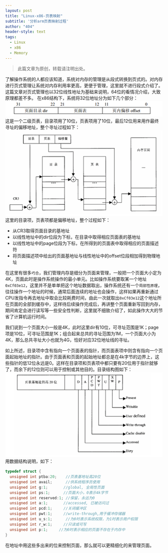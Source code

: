 ```yaml
---
layout: post
title: "Linux-x86-页表映射"
subtitle: '分析arm页表映射过程'
author: "404"
header-style: text
tags:
  - Linux
  - x86
  - Memory
---
```


>此篇文章为原创，转载请注明出处。

了解操作系统的人都应该知道，系统对内存的管理是从段式转换到页式的。对内存进行页式管理让系统对内存利用率更高，更便于管理，这里就不进行段式介绍了。这篇文章对页式管理也以32位线性地址为基础来说明，64位的看情况介绍，大致原理都差不多。
在x86结构下，系统将32位地址分为如下几个部分：
![avatar](/img/in-post/Linux/201922801001.png)
这是一个二级页表，目录项用了10位，页表项用了10位，最后12位用来用作最终寻址的偏移地址，整个寻址过程如下：
![avatar](/img/in-post/Linux/201922801002.png)
这里的目录项，页表项都是偏移地址，整个过程如下：
- 从CR3取得页面目录的基地址
- 以线性地址中的dir位段为下标，在目录中取得相应页面表的基地址
- 以线性地址中的page位段为下标，在所得到的页面表中取得相应的页面描述符
- 将页面描述项中给出的页面基地址与线性地址中的offset位段相加得到物理地址

在这里有很多`巧合`，我们管理内存是细分为页面来管理，一般把一个页面大小定为4K，页面此时是操作系统操作的最小单元。比如操作系统要取某一个地址`0xCf03e12`，这里并不是单单把这个地址数据取出，操作系统还有一个`局部性原理`，往往操作一个地址的时候，通常后面连续的地址也会操作，这样如果再重新通过CPU发指令再去地址中取会比较耗费时间，由此一次就取出`0xCf03e12`这个地址所在页面的全部到缓存中，这样待后续操作完成后，再讲整个页面重新写回到内存，期间肯定会进行读写等一些安全性判断，这里就不细致介绍了，如此操作大大的节省了计算机运行时间。

我们说到一个页面大小一般是4K，此时这里dir有10位，可寻址范围是1K；page项是10位，可寻址范围是1K；组合起来总共的寻址范围为1M，一个页面大小为4K，那么总共寻址大小也就为4G，恰好对应32位地址线的寻址。

如上所述，目录项中含有指向一个页面表的指针，而页面表项中则含有指向一个页面起始地址的指针。由于页面表和页面的起始地址都总是在4k字节的边界上，这些指针的低12位永远是0。这样在目录项和页表项中都只要有20位用于指针就够了，而余下的12位则可以用于控制或其他目的。目录结构图如下：
![avatar](/img/in-post/Linux/201922801003.png)
用数据结构说明，如下：
```c
typedef struct {
  unsigned int ptba:20;    //页表基地址高20位
  unsigned int avail;      //供系统程序员使用
  unsigned int g:1;       //global, 全局性页面
  unsigned int ps:1;      //页面大小，0表示4k字节
  unsigned int reserved:1; //保留，永远为0
  unsigned int a:1;       //accessed, 已被访问过
  unsigned int pcd:1;     //关闭缓冲区
  unsigned int pwt:1;     //write-through,用于缓冲存储器
  unsigned int u_s:1;      //为0时表示系统权限，为1时表示用户权限
  unsigned int r_w:1;     //只读或可写
  unsigned int p:1;     //为0时表示相应的页面不存在于内存中
}
```
在地址中用这些多出来的位来控制页面，那么就可以更精细化的来管理页面。
